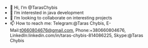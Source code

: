 - 👋 Hi, I’m @TarasChybis
- 👀 I’m interested in java development 
- 💞️ I’m looking to collaborate on interesting projects
- 📫 How to reach me: Telegram:@Taras Chybis, E-Mail:t0660804676@gmail.com, Phone:+380660804676, LinkedIn:linkedin.com/in/taras-chybis-814086225, Skype:@Taras Chybis

<!---
TarasChybis/TarasChybis is a ✨ special ✨ repository because its `README.md` (this file) appears on your GitHub profile.
You can click the Preview link to take a look at your changes.
--->
